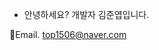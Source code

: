 - 안녕하세요? 개발자 김준엽입니다.

📧Email. top1506@naver.com
<!---
JunYupK/JunYupK is a ✨ special ✨ repository because its `README.md` (this file) appears on your GitHub profile.
You can click the Preview link to take a look at your changes.
--->


